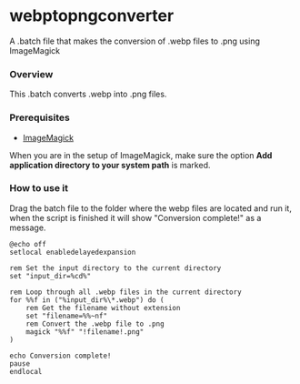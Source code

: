 # webptopngconverter
A .batch file that makes the conversion of .webp files to .png using ImageMagick

### Overview

This .batch converts .webp into .png files.

### Prerequisites

- [ImageMagick](https://imagemagick.org/script/download.php#windows)

When you are in the setup of ImageMagick, make sure the option **Add application directory to your system path** is marked.

### How to use it

Drag the batch file to the folder where the webp files are located and run it, when the script is finished it will show "Conversion complete!" as a message.

```
@echo off
setlocal enabledelayedexpansion

rem Set the input directory to the current directory
set "input_dir=%cd%"

rem Loop through all .webp files in the current directory
for %%f in ("%input_dir%\*.webp") do (
    rem Get the filename without extension
    set "filename=%%~nf"
    rem Convert the .webp file to .png
    magick "%%f" "!filename!.png"
)

echo Conversion complete!
pause
endlocal
```
